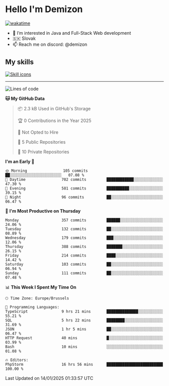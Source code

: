 # Hello I'm Demizon
[![wakatime](https://wakatime.com/badge/user/6ad1949f-d6d7-44f9-9eee-c35e54cc499b.svg)](https://wakatime.com/@6ad1949f-d6d7-44f9-9eee-c35e54cc499b)
- 👀 I’m interested in Java and Full-Stack Web development
- 🇸🇰 Slovak
- 📫 Reach me on discord: @demizon

## My skills
[![Skill icons](https://skillicons.dev/icons?i=java,js,ts,html,css,react,nextjs,tailwind,supabase,py,git,docker,linux,mysql,postgres,mongo&theme=dark)](https://github.com/Demizon3433)

---

<!--START_SECTION:waka-->
![Lines of code](https://img.shields.io/badge/From%20Hello%20World%20I%27ve%20Written-401.0%20thousand%20lines%20of%20code-blue)

**🐱 My GitHub Data** 

> 📦 2.3 kB Used in GitHub's Storage 
 > 
> 🏆 0 Contributions in the Year 2025
 > 
> 🚫 Not Opted to Hire
 > 
> 📜 5 Public Repositories 
 > 
> 🔑 10 Private Repositories 
 > 
**I'm an Early 🐤** 

```text
🌞 Morning                105 commits         ██░░░░░░░░░░░░░░░░░░░░░░░   07.08 % 
🌆 Daytime                702 commits         ████████████░░░░░░░░░░░░░   47.30 % 
🌃 Evening                581 commits         ██████████░░░░░░░░░░░░░░░   39.15 % 
🌙 Night                  96 commits          ██░░░░░░░░░░░░░░░░░░░░░░░   06.47 % 
```
📅 **I'm Most Productive on Thursday** 

```text
Monday                   357 commits         ██████░░░░░░░░░░░░░░░░░░░   24.06 % 
Tuesday                  132 commits         ██░░░░░░░░░░░░░░░░░░░░░░░   08.89 % 
Wednesday                179 commits         ███░░░░░░░░░░░░░░░░░░░░░░   12.06 % 
Thursday                 388 commits         ███████░░░░░░░░░░░░░░░░░░   26.15 % 
Friday                   214 commits         ████░░░░░░░░░░░░░░░░░░░░░   14.42 % 
Saturday                 103 commits         ██░░░░░░░░░░░░░░░░░░░░░░░   06.94 % 
Sunday                   111 commits         ██░░░░░░░░░░░░░░░░░░░░░░░   07.48 % 
```


📊 **This Week I Spent My Time On** 

```text
🕑︎ Time Zone: Europe/Brussels

💬 Programming Languages: 
TypeScript               9 hrs 21 mins       ██████████████░░░░░░░░░░░   55.21 % 
SQL                      5 hrs 22 mins       ████████░░░░░░░░░░░░░░░░░   31.69 % 
JSON                     1 hr 5 mins         ██░░░░░░░░░░░░░░░░░░░░░░░   06.47 % 
HTTP Request             40 mins             █░░░░░░░░░░░░░░░░░░░░░░░░   03.99 % 
Bash                     10 mins             ░░░░░░░░░░░░░░░░░░░░░░░░░   01.08 % 

🔥 Editors: 
PhpStorm                 16 hrs 56 mins      █████████████████████████   100.00 % 
```


 Last Updated on 14/01/2025 01:33:57 UTC
<!--END_SECTION:waka-->
